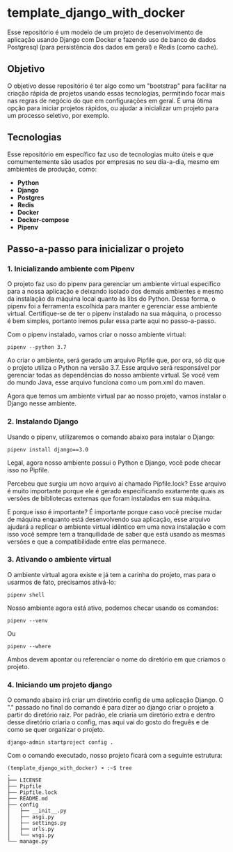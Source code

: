 # template_django_with_docker

Esse repositório é um modelo de um projeto de desenvolvimento de aplicação usando Django com Docker e fazendo uso de banco de dados Postgresql (para persistência dos dados em geral) e Redis (como cache).

## Objetivo

O objetivo desse repositório é ter algo como um "bootstrap" para facilitar na criação rápida de projetos usando essas tecnologias, permitindo focar mais nas regras de negócio do que em configurações em geral. É uma ótima opção para iniciar projetos rápidos, ou ajudar a inicializar um projeto para um processo seletivo, por exemplo.

## Tecnologias

Esse repositório em específico faz uso de tecnologias muito úteis e que comumentemente são usados por empresas no seu dia-a-dia, mesmo em ambientes de produção, como:

- **Python**
- **Django**
- **Postgres**
- **Redis**
- **Docker**
- **Docker-compose**
- **Pipenv**

## Passo-a-passo para inicializar o projeto

### 1. Inicializando ambiente com Pipenv

O projeto faz uso do pipenv para gerenciar um ambiente virtual específico para a nossa aplicação e deixando isolado dos demais ambientes e mesmo da instalação da máquina local quanto às libs do Python. Dessa forma, o pipenv foi a ferramenta escolhida para manter e gerenciar esse ambiente virtual. Certifique-se de ter o pipenv instalado na sua máquina, o processo é bem simples, portanto iremos pular essa parte aqui no passo-a-passo.

Com o pipenv instalado, vamos criar o nosso ambiente virtual:

```batch
pipenv --python 3.7
```

Ao criar o ambiente, será gerado um arquivo Pipfile que, por ora, só diz que o projeto utiliza o Python na versão 3.7. Esse arquivo será responsável por gerenciar todas as dependências do nosso ambiente virtual. Se você vem do mundo Java, esse arquivo funciona como um pom.xml do maven.

Agora que temos um ambiente virtual par ao nosso projeto, vamos instalar o Django nesse ambiente.

### 2. Instalando Django

Usando o pipenv, utilizaremos o comando abaixo para instalar o Django:

```batch
pipenv install django==3.0
```

Legal, agora nosso ambiente possui o Python e Django, você pode checar isso no Pipfile.

Percebeu que surgiu um novo arquivo aí chamado Pipfile.lock? Esse arquivo é muito importante porque ele é gerado especificando exatamente quais as versões de bibliotecas externas que foram instaladas em sua máquina.

E porque isso é importante? É importante porque caso você precise mudar de máquina enquanto está desenvolvendo sua aplicação, esse arquivo ajudará a replicar o ambiente virtual idêntico em uma nova instalação e com isso você sempre tem a tranquilidade de saber que está usando as mesmas versões e que a compatibilidade entre elas permanece.

### 3. Ativando o ambiente virtual

O ambiente virtual agora existe e já tem a carinha do projeto, mas para o usarmos de fato, precisamos ativá-lo:

```batch
pipenv shell
```

Nosso ambiente agora está ativo, podemos checar usando os comandos:

```batch
pipenv --venv
```

Ou

```batch
pipenv --where
```

Ambos devem apontar ou referenciar o nome do diretório em que criamos o projeto.

### 4. Iniciando um projeto django

O comando abaixo irá criar um diretório config de uma aplicação Django. O "." passado no final do comando é para dizer ao django criar o projeto a partir do diretório raiz. Por padrão, ele criaria um diretório extra e dentro desse diretório criaria o config, mas aqui vai do gosto do freguês e de como se quer organizar o projeto.

```batch
django-admin startproject config .
```

Com o comando executado, nosso projeto ficará com a seguinte estrutura:

```batch
(template_django_with_docker) ➜ :~$ tree
.
├── LICENSE
├── Pipfile
├── Pipfile.lock
├── README.md
├── config
│   ├── __init__.py
│   ├── asgi.py
│   ├── settings.py
│   ├── urls.py
│   └── wsgi.py
└── manage.py
```
